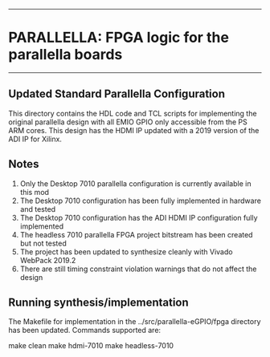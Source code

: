 --------------------------------------------------
# PARALLELLA: FPGA logic for the parallella boards
--------------------------------------------------

## Updated Standard Parallella Configuration

This directory contains the HDL code and TCL scripts for implementing 
the original parallella design with all EMIO GPIO only accessible from
the PS ARM cores. This design has the HDMI IP updated with a 2019
version of the ADI IP for Xilinx.

## Notes

1. Only the Desktop 7010 parallella configuration is currently available in this mod
2. The Desktop 7010 configuration has been fully implemented in hardware and tested
3. The Desktop 7010 configuration has the ADI HDMI IP configuration fully implemented
4. The headless 7010 parallella FPGA project bitstream has been created but not tested
5. The project has been updated to synthesize cleanly with Vivado WebPack 2019.2
6. There are still timing constraint violation warnings that do not affect the design

## Running synthesis/implementation

The Makefile for implementation in the ../src/parallella-eGPIO/fpga directory has
been updated. Commands supported are:

make clean
make hdmi-7010
make headless-7010

